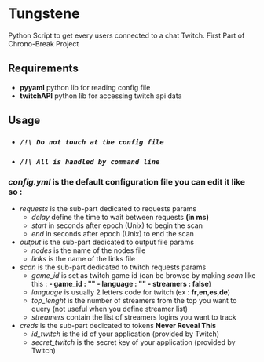 # Tungstene
Python Script to get every users connected to a chat Twitch. 
First Part of Chrono-Break Project

## Requirements
 - **pyyaml** python lib for reading config file
 - **twitchAPI** python lib for accessing twitch api data

## Usage
- ### *`/!\ Do not touch at the config file`*
- ### *`/!\ All is handled by command line`*
### *config.yml* is the default configuration file you can edit it like so :
- *requests* is the sub-part dedicated to requests params
    - *delay* define the time to wait between requests **(in ms)**
    - *start* in seconds after epoch (Unix) to begin the scan
    - *end* in seconds after epoch (Unix) to end the scan
- *output* is the sub-part dedicated to output file params
    - *nodes* is the name of the nodes file
    - *links* is the name of the links file
- *scan* is the sub-part dedicated to twitch requests params
    - *game_id* is set as twitch game id (can be browse by making *scan* like this : **- game_id : "" - language : "" - streamers : false**)
    - *language* is usually 2 letters code for twitch (ex : **fr**,**en**,**es**,**de**)
    - *top_lenght* is the number of streamers from the top you want to query (not useful when you define streamer list)
    - *streamers* contain the list of streamers logins you want to track
- *creds* is the sub-part dedicated to tokens **Never Reveal This**
    - *id_twitch* is the id of your application (provided by Twitch)
    - *secret_twitch* is the secret key of your application (provided by Twitch)